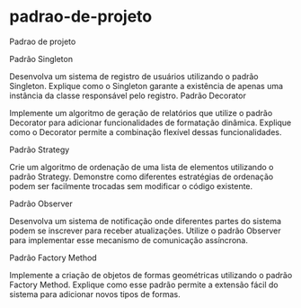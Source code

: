 # padrao-de-projeto



Padrao de projeto

Padrão Singleton

Desenvolva um sistema de registro de usuários utilizando o padrão Singleton. Explique como o Singleton garante a existência de apenas uma instância da classe responsável pelo registro. Padrão Decorator

Implemente um algoritmo de geração de relatórios que utilize o padrão Decorator para adicionar funcionalidades de formatação dinâmica. Explique como o Decorator permite a combinação flexível dessas funcionalidades.

Padrão Strategy

Crie um algoritmo de ordenação de uma lista de elementos utilizando o padrão Strategy. Demonstre como diferentes estratégias de ordenação podem ser facilmente trocadas sem modificar o código existente.

Padrão Observer

Desenvolva um sistema de notificação onde diferentes partes do sistema podem se inscrever para receber atualizações. Utilize o padrão Observer para implementar esse mecanismo de comunicação assíncrona.

Padrão Factory Method

Implemente a criação de objetos de formas geométricas utilizando o padrão Factory Method. Explique como esse padrão permite a extensão fácil do sistema para adicionar novos tipos de formas.
